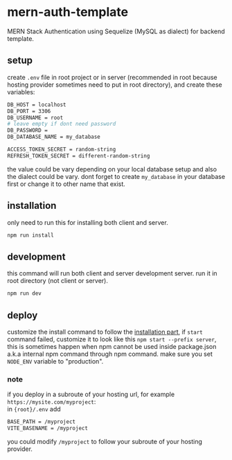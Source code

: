 # mern-auth-template
MERN Stack Authentication using Sequelize (MySQL as dialect) for backend template.

## setup
create `.env` file in root project or in server (recommended in root because hosting provider sometimes need to put in root directory), and create these variables:

```bash
DB_HOST = localhost
DB_PORT = 3306
DB_USERNAME = root
# leave empty if dont need password
DB_PASSWORD = 
DB_DATABASE_NAME = my_database

ACCESS_TOKEN_SECRET = random-string
REFRESH_TOKEN_SECRET = different-random-string
```

the value could be vary depending on your local database setup and also the dialect could be vary.
dont forget to create `my_database` in your database first or change it to other name that exist.

## installation
only need to run this for installing both client and server.

```bash
npm run install
```

## development
this command will run both client and server development server. run it in root directory (not client or server).

```bash
npm run dev
```

## deploy
customize the install command to follow the [installation part](#installation), if `start` command failed, customize it to look like this `npm start --prefix server`,
this is sometimes happen when npm cannot be used inside package.json a.k.a internal npm command through npm command. make sure you set `NODE_ENV` variable to "production".

### note
if you deploy in a subroute of your hosting url, for example `https://mysite.com/myproject`:
<br />
in `{root}/.env` add 
```bash
BASE_PATH = /myproject
VITE_BASENAME = /myproject
```

you could modify `/myproject` to follow your subroute of your hosting provider.
